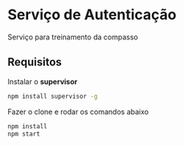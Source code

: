 # Serviço de Autenticação

Serviço para treinamento da compasso

## Requisitos

Instalar o **supervisor**
```bash
npm install supervisor -g
```

Fazer o clone e rodar os comandos abaixo

```bash
npm install
npm start
```